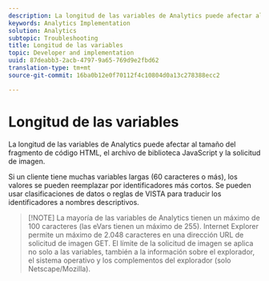```yaml
---
description: La longitud de las variables de Analytics puede afectar al tamaño del fragmento de código HTML, el archivo de biblioteca JavaScript y la solicitud de imagen.
keywords: Analytics Implementation
solution: Analytics
subtopic: Troubleshooting
title: Longitud de las variables
topic: Developer and implementation
uuid: 87deabb3-2acb-4797-9a65-769d9e2fbd62
translation-type: tm+mt
source-git-commit: 16ba0b12e0f70112f4c10804d0a13c278388ecc2

---
```



# Longitud de las variables

La longitud de las variables de Analytics puede afectar al tamaño del fragmento de código HTML, el archivo de biblioteca JavaScript y la solicitud de imagen.

Si un cliente tiene muchas variables largas (60 caracteres o más), los valores se pueden reemplazar por identificadores más cortos. Se pueden usar clasificaciones de datos o reglas de VISTA para traducir los identificadores a nombres descriptivos.

> [!NOTE] La mayoría de las variables de Analytics tienen un máximo de 100 caracteres (las eVars tienen un máximo de 255). Internet Explorer permite un máximo de 2.048 caracteres en una dirección URL de solicitud de imagen GET. El límite de la solicitud de imagen se aplica no solo a las variables, también a la información sobre el explorador, el sistema operativo y los complementos del explorador (solo Netscape/Mozilla).

